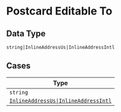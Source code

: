 
# Postcard Editable To

## Data Type

`string|InlineAddressUs|InlineAddressIntl`

## Cases

| Type |
|  --- |
| `string` |
| [`InlineAddressUs\|InlineAddressIntl`](../../../doc/models/containers/inline-address.md) |

